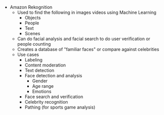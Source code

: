 - Amazon Rekognition
	- Used to find the following in images videos using Machine Learning
		- Objects
		- People
		- Text
		- Scenes
	- Can do facial analysis and facial search to do user verification or people counting
	- Creates a database of "familiar faces" or compare against celebrities
	- Use cases
		- Labeling
		- Content moderation
		- Text detection
		- Face detection and analysis
			- Gender
			- Age range
			- Emotions
		- Face search and verification
		- Celebrity recognition
		- Pathing (for sports game analysis)
